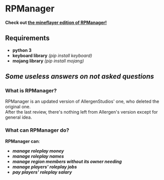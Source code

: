# RPManager

**Check out [the mineflayer edition of RPManager!](https://github.com/blurry16/RPManager-mineflayer)** 

## Requirements

- **python 3**
- **keyboard library** _(pip install keyboard)_
- **mojang library** _(pip install mojang)_

## _Some useless answers on not asked questions_
### What is RPManager?

RPManager is an updated version of AllergenStudios' one, who deleted the original one.  
After the last review, there's nothing left from Allergen's version except for general idea.

### What can RPManager do?
 
**RPManager can**:

- **_manage roleplay money_**
- **_manage roleplay names_**
- **_manage region members without its owner needing_**
- **_manage players' roleplay jobs_**
- **_pay players' roleplay salary_**
